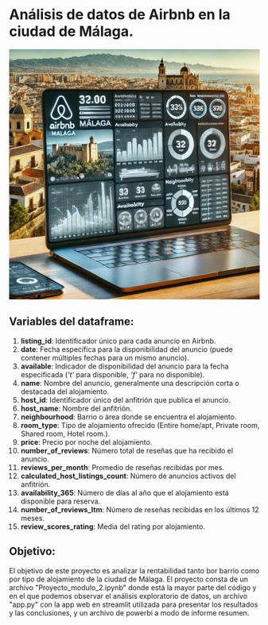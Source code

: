 # Análisis de datos de Airbnb en la ciudad de Málaga.

![Portada del Proyecto](./Airbnb_malaga.png)

## Variables del dataframe:

1. **listing_id**: Identificador único para cada anuncio en Airbnb.
2. **date**: Fecha específica para la disponibilidad del anuncio (puede contener múltiples fechas para un mismo anuncio).
3. **available**: Indicador de disponibilidad del anuncio para la fecha especificada (*'t'* para disponible, *'f'* para no disponible).
4. **name**: Nombre del anuncio, generalmente una descripción corta o destacada del alojamiento.
5. **host_id**: Identificador único del anfitrión que publica el anuncio.
6. **host_name**: Nombre del anfitrión.
7. **neighbourhood**: Barrio o área donde se encuentra el alojamiento.
8. **room_type**: Tipo de alojamiento ofrecido (Entire home/apt, Private room, Shared room, Hotel room.).
9. **price**: Precio por noche del alojamiento.
10. **number_of_reviews**: Número total de reseñas que ha recibido el anuncio.
11. **reviews_per_month**: Promedio de reseñas recibidas por mes.
12. **calculated_host_listings_count**: Número de anuncios activos del anfitrión.
13. **availability_365**: Número de días al año que el alojamiento está disponible para reserva.
14. **number_of_reviews_ltm**: Número de reseñas recibidas en los últimos 12 meses.
15. **review_scores_rating**: Media del rating por alojamiento.

## Objetivo:
El objetivo de este proyecto es analizar la rentabilidad tanto bor barrio como por tipo de alojamiento de la ciudad de Málaga. El proyecto consta de un archivo "Proyecto_modulo_2.ipynb" donde está la mayor parte del código y en el que podemos observar el análisis exploratorio de datos, un archivo "app.py" con la app web en streamlit utilizada para presentar los resultados y las conclusiones, y un archivo de powerbi a modo de informe resumen.
